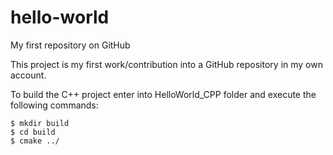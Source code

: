 # hello-world
My first repository on GitHub

This project is my first work/contribution into a GitHub repository in my own account.

To build the C++ project enter into HelloWorld_CPP folder and execute the following commands:
```shell
$ mkdir build
$ cd build
$ cmake ../
```
